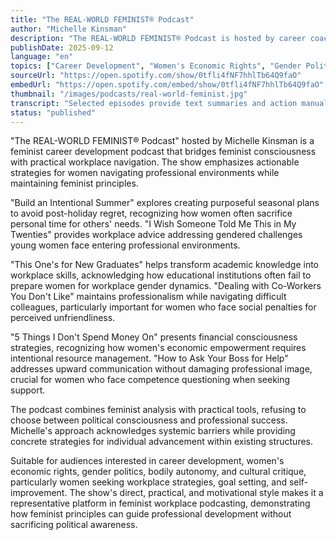```yaml
---
title: "The REAL-WORLD FEMINIST® Podcast"
author: "Michelle Kinsman"
description: "The REAL-WORLD FEMINIST® Podcast is hosted by career coach Michelle Kinsman, designed for 'bold and fearless' women, providing workplace strategies, goal setting, and self-improvement tools. The show emphasizes action orientation, motivational language, and authentic experience sharing, covering workplace communication, goal planning, financial discipline, and self-awareness, serving as a practical guide in feminist career development podcasting."
publishDate: 2025-09-12
language: "en"
topics: ["Career Development", "Women's Economic Rights", "Gender Politics", "Bodily Autonomy", "Cultural Critique"]
sourceUrl: "https://open.spotify.com/show/0tfli4fNF7hhlTb64Q9faO"
embedUrl: "https://open.spotify.com/embed/show/0tfli4fNF7hhlTb64Q9faO"
thumbnail: "/images/podcasts/real-world-feminist.jpg"
transcript: "Selected episodes provide text summaries and action manuals, see realworldfeminist.com"
status: "published"
---
```


"The REAL-WORLD FEMINIST® Podcast" hosted by Michelle Kinsman is a feminist career development podcast that bridges feminist consciousness with practical workplace navigation. The show emphasizes actionable strategies for women navigating professional environments while maintaining feminist principles.

"Build an Intentional Summer" explores creating purposeful seasonal plans to avoid post-holiday regret, recognizing how women often sacrifice personal time for others' needs. "I Wish Someone Told Me This in My Twenties" provides workplace advice addressing gendered challenges young women face entering professional environments.

"This One's for New Graduates" helps transform academic knowledge into workplace skills, acknowledging how educational institutions often fail to prepare women for workplace gender dynamics. "Dealing with Co-Workers You Don't Like" maintains professionalism while navigating difficult colleagues, particularly important for women who face social penalties for perceived unfriendliness.

"5 Things I Don't Spend Money On" presents financial consciousness strategies, recognizing how women's economic empowerment requires intentional resource management. "How to Ask Your Boss for Help" addresses upward communication without damaging professional image, crucial for women who face competence questioning when seeking support.

The podcast combines feminist analysis with practical tools, refusing to choose between political consciousness and professional success. Michelle's approach acknowledges systemic barriers while providing concrete strategies for individual advancement within existing structures.

Suitable for audiences interested in career development, women's economic rights, gender politics, bodily autonomy, and cultural critique, particularly women seeking workplace strategies, goal setting, and self-improvement. The show's direct, practical, and motivational style makes it a representative platform in feminist workplace podcasting, demonstrating how feminist principles can guide professional development without sacrificing political awareness.